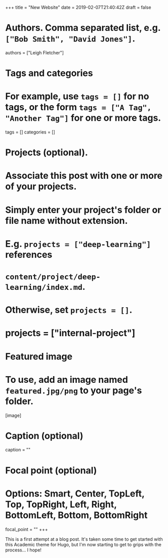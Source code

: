 +++
title = "New Website"
date = 2019-02-07T21:40:42Z
draft = false

# Authors. Comma separated list, e.g. `["Bob Smith", "David Jones"]`.
authors = ["Leigh Fletcher"]

# Tags and categories
# For example, use `tags = []` for no tags, or the form `tags = ["A Tag", "Another Tag"]` for one or more tags.
tags = []
categories = []

# Projects (optional).
#   Associate this post with one or more of your projects.
#   Simply enter your project's folder or file name without extension.
#   E.g. `projects = ["deep-learning"]` references 
#   `content/project/deep-learning/index.md`.
#   Otherwise, set `projects = []`.
# projects = ["internal-project"]

# Featured image
# To use, add an image named `featured.jpg/png` to your page's folder. 
[image]
  # Caption (optional)
  caption = ""

  # Focal point (optional)
  # Options: Smart, Center, TopLeft, Top, TopRight, Left, Right, BottomLeft, Bottom, BottomRight
  focal_point = ""
+++

This is a first attempt at a blog post.  It's taken some time to get started
with this Academic theme for Hugo, but I'm now starting to get to grips with the
process... I hope!
